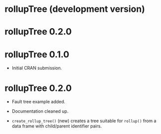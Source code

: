 # rollupTree (development version)

# rollupTree 0.2.0

# rollupTree 0.1.0

* Initial CRAN submission.

# rollupTree 0.2.0

* Fault tree example added.

* Documentation cleaned up.

* `create_rollup_tree()` (new) creates a tree suitable for `rollup()` from a data
    frame with child/parent identifier pairs.
